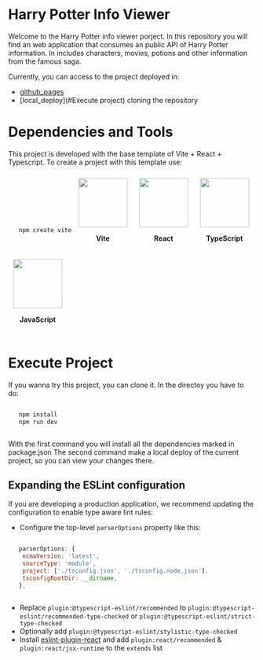 # Harry Potter Info Viewer

Welcome to the Harry Potter info viewer porject. In this repository you will find an web application that
consumes an public API of Harry Potter information.
In includes characters, movies, potions and other information from the famous saga.

Currently, you can access to the project deployed in:
 - [github_pages](https://gilmaramezquita.github.io/Harry_Potter/)
 - [local_deploy](#Execute project) cloning the repository

# Dependencies and Tools

This project is developed with the base template of Vite + React + Typescript.
To create a project with this template use:
```js
   npm create vite
```

<!-- README.md -->

<!-- Vite -->
<div align="center">
  <img src="https://raw.githubusercontent.com/vitejs/vite/main/logo.png" width="100" height="100">
  <p><strong>Vite</strong></p>
</div>

<!-- React -->
<div align="center">
  <img src="https://raw.githubusercontent.com/facebook/react/main/logo.png" width="100" height="100">
  <p><strong>React</strong></p>
</div>

<!-- TypeScript -->
<div align="center">
  <img src="https://raw.githubusercontent.com/remojansen/logo.ts/master/ts.png" width="100" height="100">
  <p><strong>TypeScript</strong></p>
</div>

<!-- JavaScript -->
<div align="center">
  <img src="https://raw.githubusercontent.com/remojansen/logo.ts/master/js.png" width="100" height="100">
  <p><strong>JavaScript</strong></p>
</div>

<!-- CSS for animation (optional) -->
<style>
  div {
    display: inline-block;
    margin: 10px;
    transform: scale(1);
    transition: transform 0.3s ease-in-out;
  }

  div:hover {
    transform: scale(1.2);
  }
</style>

# Execute Project

If you wanna try this project, you can clone it.
In the directoy you have to do:

```js
   npm install
   npm run dev
```
With the first command you will install all the dependencies marked in package.json
The second command make a local deploy of the current project, so you can view your changes there.

## Expanding the ESLint configuration

If you are developing a production application, we recommend updating the configuration to enable type aware lint rules:

- Configure the top-level `parserOptions` property like this:

```js
   parserOptions: {
    ecmaVersion: 'latest',
    sourceType: 'module',
    project: ['./tsconfig.json', './tsconfig.node.json'],
    tsconfigRootDir: __dirname,
   },
```

- Replace `plugin:@typescript-eslint/recommended` to `plugin:@typescript-eslint/recommended-type-checked` or `plugin:@typescript-eslint/strict-type-checked`
- Optionally add `plugin:@typescript-eslint/stylistic-type-checked`
- Install [eslint-plugin-react](https://github.com/jsx-eslint/eslint-plugin-react) and add `plugin:react/recommended` & `plugin:react/jsx-runtime` to the `extends` list
